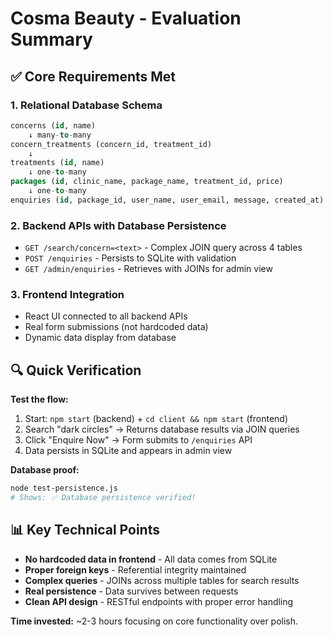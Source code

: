 # Cosma Beauty - Evaluation Summary

## ✅ Core Requirements Met

### 1. **Relational Database Schema**
```sql
concerns (id, name)
    ↓ many-to-many
concern_treatments (concern_id, treatment_id)
    ↓
treatments (id, name)
    ↓ one-to-many
packages (id, clinic_name, package_name, treatment_id, price)
    ↓ one-to-many
enquiries (id, package_id, user_name, user_email, message, created_at)
```

### 2. **Backend APIs with Database Persistence**
- `GET /search/concern=<text>` - Complex JOIN query across 4 tables
- `POST /enquiries` - Persists to SQLite with validation
- `GET /admin/enquiries` - Retrieves with JOINs for admin view

### 3. **Frontend Integration**
- React UI connected to all backend APIs
- Real form submissions (not hardcoded data)
- Dynamic data display from database

## 🔍 **Quick Verification**

**Test the flow:**
1. Start: `npm start` (backend) + `cd client && npm start` (frontend)
2. Search "dark circles" → Returns database results via JOIN queries
3. Click "Enquire Now" → Form submits to `/enquiries` API
4. Data persists in SQLite and appears in admin view

**Database proof:**
```bash
node test-persistence.js
# Shows: ✅ Database persistence verified!
```

## 📊 **Key Technical Points**

- **No hardcoded data in frontend** - All data comes from SQLite
- **Proper foreign keys** - Referential integrity maintained
- **Complex queries** - JOINs across multiple tables for search results
- **Real persistence** - Data survives between requests
- **Clean API design** - RESTful endpoints with proper error handling

**Time invested:** ~2-3 hours focusing on core functionality over polish.